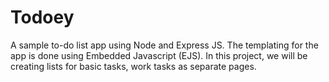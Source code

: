 # Todoey
A sample to-do list app using Node and Express JS. The templating for the app is done using Embedded Javascript (EJS). In this project, we will be creating lists for basic tasks, work tasks as separate pages.
